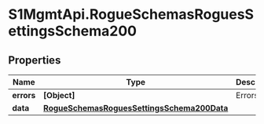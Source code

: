 # S1MgmtApi.RogueSchemasRoguesSettingsSchema200

## Properties
Name | Type | Description | Notes
------------ | ------------- | ------------- | -------------
**errors** | **[Object]** | Errors | [optional] 
**data** | [**RogueSchemasRoguesSettingsSchema200Data**](RogueSchemasRoguesSettingsSchema200Data.md) |  | [optional] 


